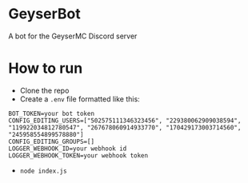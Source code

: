 # GeyserBot
A bot for the GeyserMC Discord server

# How to run
- Clone the repo
- Create a `.env` file formatted like this:
```
BOT_TOKEN=your bot token
CONFIG_EDITING_USERS=["502575111346323456", "229380062909038594", "119922034812780547", "267678060914933770", "170429173003714560", "245958554899578880"]
CONFIG_EDITING_GROUPS=[]
LOGGER_WEBHOOK_ID=your webhook id
LOGGER_WEBHOOK_TOKEN=your webhook token
```
- `node index.js`

